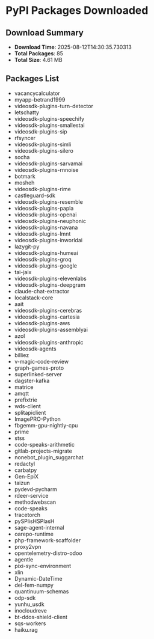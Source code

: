# PyPI Packages Downloaded

## Download Summary
- **Download Time**: 2025-08-12T14:30:35.730313
- **Total Packages**: 85
- **Total Size**: 4.61 MB

## Packages List
- vacancycalculator
- myapp-betrand1999
- videosdk-plugins-turn-detector
- letschatty
- videosdk-plugins-speechify
- videosdk-plugins-smallestai
- videosdk-plugins-sip
- rfsyncer
- videosdk-plugins-simli
- videosdk-plugins-silero
- socha
- videosdk-plugins-sarvamai
- videosdk-plugins-rnnoise
- botmark
- mosheh
- videosdk-plugins-rime
- castleguard-sdk
- videosdk-plugins-resemble
- videosdk-plugins-papla
- videosdk-plugins-openai
- videosdk-plugins-neuphonic
- videosdk-plugins-navana
- videosdk-plugins-lmnt
- videosdk-plugins-inworldai
- lazygit-py
- videosdk-plugins-humeai
- videosdk-plugins-groq
- videosdk-plugins-google
- tai-jaix
- videosdk-plugins-elevenlabs
- videosdk-plugins-deepgram
- claude-chat-extractor
- localstack-core
- aait
- videosdk-plugins-cerebras
- videosdk-plugins-cartesia
- videosdk-plugins-aws
- videosdk-plugins-assemblyai
- azol
- videosdk-plugins-anthropic
- videosdk-agents
- billiez
- v-magic-code-review
- graph-games-proto
- superlinked-server
- dagster-kafka
- matrice
- amqtt
- prefixtrie
- wds-client
- splitapiclient
- ImagePRO-Python
- fbgemm-gpu-nightly-cpu
- prime
- stss
- code-speaks-arithmetic
- gitlab-projects-migrate
- nonebot_plugin_suggarchat
- redactyl
- carbatpy
- Gen-EpiX
- taizun
- pydevd-pycharm
- rdeer-service
- methodwebscan
- code-speaks
- tracetorch
- pySPlisHSPlasH
- sage-agent-internal
- oarepo-runtime
- php-framework-scaffolder
- proxy2vpn
- opentelemetry-distro-odoo
- agentle
- pixi-sync-environment
- xlin
- Dynamic-DateTime
- del-fem-numpy
- quantinuum-schemas
- odp-sdk
- yunhu_usdk
- inocloudreve
- bt-ddos-shield-client
- sqs-workers
- haiku.rag
